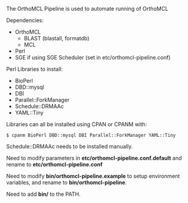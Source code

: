 The OrthoMCL Pipeline is used to automate running of OrthoMCL

Dependencies:

* OrthoMCL
   * BLAST (blastall, formatdb)
   * MCL
* Perl
* SGE if using SGE Scheduler (set in etc/orthomcl-pipeline.conf)

Perl Libraries to install:

* BioPerl
* DBD::mysql
* DBI
* Parallel::ForkManager
* Schedule::DRMAAc
* YAML::Tiny

Libraries can all be installed using CPAN or CPANM with:

	$ cpanm BioPerl DBD::mysql DBI Parallel::ForkManager YAML::Tiny

Schedule::DRMAAc needs to be installed manually.

Need to modify parameters in **etc/orthomcl-pipeline.conf.default** and rename to **etc/orthomcl-pipeline.conf**

Need to modify **bin/orthomcl-pipeline.example** to setup environment variables, and rename to **bin/orthomcl-pipeline**.

Need to add **bin/** to the PATH.
